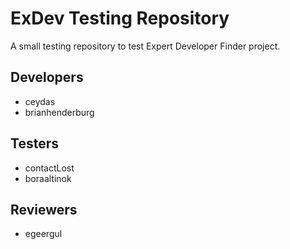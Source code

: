 # ExDev Testing Repository
A small testing repository to test Expert Developer Finder project. 

## Developers
- ceydas
- brianhenderburg

## Testers
- contactLost
- boraaltinok

## Reviewers
- egeergul



